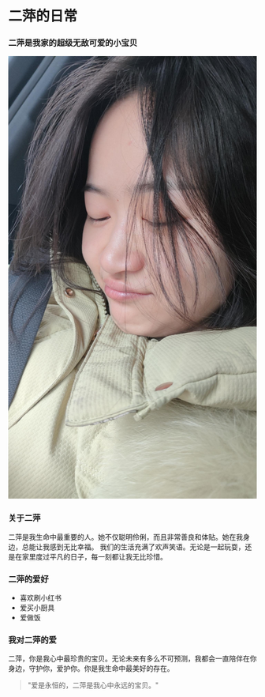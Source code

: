 # 二萍的日常

### 二萍是我家的超级无敌可爱的小宝贝

![二萍的照片](/resources/images/erping.jpg)

### 关于二萍

二萍是我生命中最重要的人。她不仅聪明伶俐，而且非常善良和体贴。她在我身边，总能让我感到无比幸福。
我们的生活充满了欢声笑语。无论是一起玩耍，还是在家里度过平凡的日子，每一刻都让我无比珍惜。

### 二萍的爱好

- 喜欢刷小红书
- 爱买小厨具
- 爱做饭

### 我对二萍的爱

二萍，你是我心中最珍贵的宝贝。无论未来有多么不可预测，我都会一直陪伴在你身边，守护你，爱护你。你是我生命中最美好的存在。

> "爱是永恒的，二萍是我心中永远的宝贝。"

